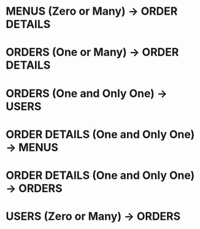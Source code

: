 # MENUS (Zero or Many) -> ORDER DETAILS

# ORDERS (One or Many) -> ORDER DETAILS

# ORDERS (One and Only One) -> USERS

# ORDER DETAILS (One and Only One) -> MENUS

# ORDER DETAILS (One and Only One) -> ORDERS

# USERS (Zero or Many) -> ORDERS
